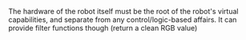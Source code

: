 
The hardware of the robot itself must be the root of the robot's virtual capabilities, and separate from any control/logic-based affairs. It can provide filter functions though (return a clean RGB value)
